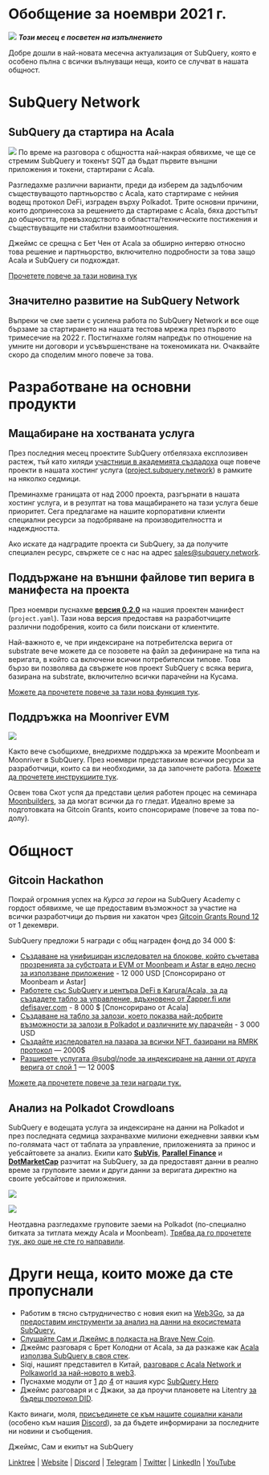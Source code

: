 # Обобщение за ноември 2021 г.

![](https://miro.medium.com/max/1400/1*qzKzZnWY2ao3tiffwwugXQ.png) **_Този месец е посветен на изпълнението_**

Добре дошли в най-новата месечна актуализация от SubQuery, която е особено пълна с всички вълнуващи неща, които се случват в нашата общност.

# SubQuery Network

## SubQuery да стартира на Acala

![](https://miro.medium.com/max/600/0*SJ1TWt1sGwUWqvuI.gif) По време на разговора с общността най-накрая обявихме, че ще се стремим SubQuery и токенът SQT да бъдат първите външни приложения и токени, стартирани с Acala.

Разгледахме различни варианти, преди да изберем да задълбочим съществуващото партньорство с Acala, като стартираме с нейния водещ протокол DeFi, изграден върху Polkadot. Трите основни причини, които допринесоха за решението да стартираме с Acala, бяха достъпът до общността, превъзходството в областта/техническите постижения и съществуващите ни стабилни взаимоотношения.

Джеймс се срещна с Бет Чен от Acala за обширно интервю относно това решение и партньорство, включително подробности за това защо Acala и SubQuery си подхождат.

[Прочетете повече за тази новина тук](https://blog.subquery.network/blogs/20211125-subquery-network-acala.html)

## Значително развитие на SubQuery Network

Въпреки че сме заети с усилена работа по SubQuery Network и все още бързаме за стартирането на нашата тестова мрежа през първото тримесечие на 2022 г. Постигнахме голям напредък по отношение на умните ни договори и усъвършенстване на токеномиката ни. Очаквайте скоро да споделим много повече за това.

# Разработване на основни продукти

## Мащабиране на хостваната услуга

През последния месец проектите SubQuery отбелязаха експлозивен растеж, тъй като хиляди [участници в академията създадоха](https://blog.subquery.network/blogs/20211018-subquery-launches-the-subquery-academy.html) още повече проекти в нашата хостинг услуга ([project.subquery.network](https://project.subquery.network/)) в рамките на няколко седмици.

Преминахме границата от над 2000 проекта, разгърнати в нашата хостинг услуга, и в резултат на това мащабирането на тази услуга беше приоритет. Сега предлагаме на нашите корпоративни клиенти специални ресурси за подобряване на производителността и надеждността.

Ако искате да надградите проекта си SubQuery, за да получите специален ресурс, свържете се с нас на адрес [sales@subquery.network](mailto:sales@subquery.network).

## Поддържане на външни файлове тип верига в манифеста на проекта

През ноември пуснахме [**версия 0.2.0**](https://doc.subquery.network/create/manifest/) на нашия проектен манифест (`project.yaml`). Тази нова версия предоставя на разработчиците различни подобрения, които са били поискани от клиентите.

Най-важното е, че при индексиране на потребителска верига от substrate вече можете да се позовете на файл за дефиниране на типа на веригата, в който са включени всички потребителски типове. Това бързо ви позволява да свържете нов проект SubQuery с всяка верига, базирана на substrate, включително всички парачейни на Кусама.

[Можете да прочетете повече за тази нова функция тук](https://blog.subquery.network/blogs/20211105-november-technical-update.html#support-for-external-chain-type-files-in-project-manifest).

## Поддръжка на Moonriver EVM

![](https://miro.medium.com/max/600/0*B27QVtvcR6nXA9ff.gif)

Както вече съобщихме, внедрихме поддръжка за мрежите Moonbeam и Moonriver в SubQuery. През ноември представихме всички ресурси за разработчици, които са ви необходими, за да започнете работа.  [Можете да прочетете инструкциите тук](https://blog.subquery.network/blogs/20211105-november-technical-update.html#moonbeam-evm-support).

Освен това Скот успя да представи целия работен процес на семинара [Moonbuilders](https://www.crowdcast.io/e/moonbuilders-ws/10), за да могат всички да го гледат. Идеално време за подготовката на Gitcoin Grants, които спонсорираме (повече за това по-долу).

# Общност

## Gitcoin Hackathon

Покрай огромния успех на _Курса за герои_ на SubQuery Academy с гордост обявихме, че ще предоставим възможност за участие на всички разработчици до първия ни хакатон чрез [ Gitcoin Grants Round 12](https://gitcoin.co/hackathon/gr12/?org=subquery) от 1 декември.

SubQuery предложи 5 награди с общ награден фонд до 34 000 $:

-   [Създаване на унифициран изследовател на блокове, който съчетава прозренията за субстрата и EVM от Moonbeam и Astar в едно лесно за използване приложение](https://gitcoin.co/issue/subquery/grants/1) - 12 000 USD [Спонсорирано от Moonbeam и Astar]
-   [ Работете със SubQuery и центъра DeFi в Karura/Acala, за да създадете табло за управление, вдъхновено от Zapper.fi или defisaver.com](https://gitcoin.co/issue/subquery/grants/2) - 8 000 $ [Спонсорирано от Acala]
-   [Създаване на табло за залози, което показва най-добрите възможности за залози в Polkadot и различните му парачейн](https://gitcoin.co/issue/subquery/grants/3) - 3 000 USD
-   [Създайте изследовател на пазара за всички NFT, базирани на RMRK протокол](https://gitcoin.co/issue/subquery/grants/4) — 2000$
-   [Разширете услугата @subql/node за индексиране на данни от друга верига от слой 1](https://gitcoin.co/issue/subquery/grants/5) — 12 000$

[Можете да прочетете повече за тези награди тук.](https://blog.subquery.network/blogs/20211120-gitcoin12-hackathon.html)

## Анализ на Polkadot Crowdloans

SubQuery е водещата услуга за индексиране на данни на Polkadot и през последната седмица захранвахме милиони ежедневни заявки към по-голямата част от таблата за управление, приложенията за принос и уебсайтовете за анализ. Екипи като [**SubVis**](https://www.subvis.io/), [**Parallel Finance**](https://parallel.fi/) и [**DotMarketCap**](https://dotmarketcap.com/) разчитат на SubQuery, за да предоставят данни в реално време за груповите заеми и други данни за веригата директно на своите уебсайтове и приложения.

![](https://miro.medium.com/max/60/0*HfsoOwpat76ip6Jg?q=20)

![](https://miro.medium.com/max/700/0*HfsoOwpat76ip6Jg)

Неотдавна разгледахме груповите заеми на Polkadot (по-специално битката за титлата между Acala и Moonbeam).  [Трябва да го прочетете тук, ако още не сте го направили](https://blog.subquery.network/blogs/20211124-polkadot-crowdloans.html).

# Други неща, които може да сте пропуснали

-   Работим в тясно сътрудничество с новия екип на [Web3Go](https://www.web3go.xyz/), за да [предоставим инструменти за анализ на данни на екосистемата SubQuery.](https://blog.subquery.network/customer_announcements/20211110-web3go.html)
-   [Слушайте Сам и Джеймс в подкаста на Brave New Coin](https://bravenewcoin.com/insights/podcasts/subquery-connecting-the-dots-on-polkadot).
-   Джеймс разговаря с Брет Колодни от Acala, за да разкаже как [Acala използва SubQuery в своя стек](https://www.youtube.com/watch?v=Wbxwj8K67Lw).
-   Siqi, нашият представител в Китай, [разговаря с Acala Network и Polkaworld за най-новото в web3](https://www.huoxing24.com/live/24313016).
-   Пуснахме модули от [1](https://doc.subquery.network/academy/herocourse/module1/) до [4](https://doc.subquery.network/academy/herocourse/module4/) от нашия курс [SubQuery Hero](https://blog.subquery.network/blogs/20211018-subquery-launches-the-subquery-academy.html)
-   Джеймс разговаря и с Джаки, за да проучи плановете на Litentry [за бъдещ протокол DID](https://www.youtube.com/watch?v=Rqlpo9QIVyk).

Както винаги, моля, [присъединете се към нашите социални канали](https://linktr.ee/subquerynetwork) (особено към нашия [Discord](https://discord.com/invite/subquery)), за да бъдете информирани за последните ни новини и съобщения.

Джеймс, Сам и екипът на SubQuery

[Linktree](https://linktr.ee/subquerynetwork)  |  [Website](https://subquery.network/)  |  [Discord](https://discord.com/invite/78zg8aBSMG)  |  [Telegram](https://t.me/subquerynetwork)  |  [Twitter](https://twitter.com/subquerynetwork)  |  [LinkedIn](https://www.linkedin.com/company/subquery)  |  [YouTube](https://www.youtube.com/channel/UCi1a6NUUjegcLHDFLr7CqLw)
